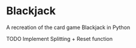 # Blackjack

A recreation of the card game Blackjack in Python

TODO
  Implement Splitting + Reset function
